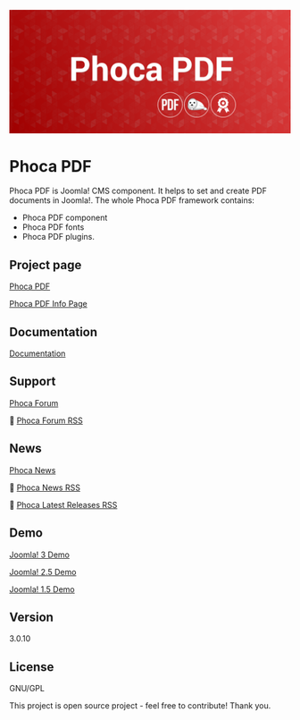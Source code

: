 



![Phoca PDF](https://github.com/PhocaCz/PhocaPDF/blob/master/phocapdf.png)

# Phoca PDF



Phoca PDF is Joomla! CMS component. It helps to set and create PDF documents in Joomla!. The whole Phoca PDF framework contains: 
- Phoca PDF component 
- Phoca PDF fonts 
- Phoca PDF plugins.



## Project page

[Phoca PDF](https://www.phoca.cz/phocapdf)

[Phoca PDF Info Page](https://www.phoca.cz/project/phocapdf-joomla-pdf)



## Documentation

[Documentation](https://www.phoca.cz/documentation/category/47-phoca-pdf-component)





## Support

[Phoca Forum](https://www.phoca.cz/forum)

:bell: [Phoca Forum RSS](https://www.phoca.cz/forum/app.php/feed)



## News

[Phoca News](https://www.phoca.cz/news)

:bell: [Phoca News RSS](https://www.phoca.cz/news?format=feed&type=rss)

:bell: [Phoca Latest Releases RSS](https://www.phoca.cz/download/feed/111?format=feed&type=rss)



## Demo

[Joomla! 3 Demo](https://www.phoca.cz/joomla3demo/phoca-pdf-demo)

[Joomla! 2.5 Demo](https://www.phoca.cz/joomlademo/phoca-pdf)

[Joomla! 1.5 Demo](https://www.phoca.cz/demo/phocapdf-demo)



## Version

3.0.10



## License

GNU/GPL



This project is open source project - feel free to contribute! Thank you.
